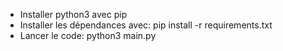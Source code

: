 - Installer python3 avec pip
- Installer les dépendances avec:
 pip install -r requirements.txt
- Lancer le code:
 python3 main.py
